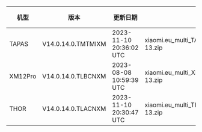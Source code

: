 | 机型 | 版本 | 更新日期 | 文件名 | 大小 | 下载链接 |
| ---- | ---- | ---- | ---- | ---- | ---- |
| TAPAS | V14.0.14.0.TMTMIXM | 2023-11-10 20:36:02 UTC | xiaomi.eu_multi_TAPAS_V14.0.14.0.TMTMIXM_v14-13.zip | 4.4 GB | [SourceForge](https://sourceforge.net/projects/xiaomi-eu-multilang-miui-roms/files/xiaomi.eu/MIUI-STABLE-RELEASES/MIUIv14/xiaomi.eu_multi_TAPAS_V14.0.14.0.TMTMIXM_v14-13.zip/download) |
| XM12Pro | V14.0.14.0.TLBCNXM | 2023-08-08 10:59:39 UTC | xiaomi.eu_multi_XM12Pro_V14.0.14.0.TLBCNXM_v14-13.zip | 5.1 GB | [SourceForge](https://sourceforge.net/projects/xiaomi-eu-multilang-miui-roms/files/xiaomi.eu/MIUI-STABLE-RELEASES/MIUIv14/xiaomi.eu_multi_XM12Pro_V14.0.14.0.TLBCNXM_v14-13.zip/download) |
| THOR | V14.0.14.0.TLACNXM | 2023-11-10 20:30:47 UTC | xiaomi.eu_multi_THOR_V14.0.14.0.TLACNXM_v14-13.zip | 5.4 GB | [SourceForge](https://sourceforge.net/projects/xiaomi-eu-multilang-miui-roms/files/xiaomi.eu/MIUI-STABLE-RELEASES/MIUIv14/xiaomi.eu_multi_THOR_V14.0.14.0.TLACNXM_v14-13.zip/download) |
